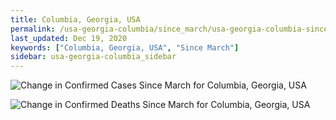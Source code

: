 ```yaml
---
title: Columbia, Georgia, USA
permalink: /usa-georgia-columbia/since_march/usa-georgia-columbia-since_march.html
last_updated: Dec 19, 2020
keywords: ["Columbia, Georgia, USA", "Since March"]
sidebar: usa-georgia-columbia_sidebar
---
```


![Change in Confirmed Cases Since March for Columbia, Georgia, USA](/covid_tracker/images/graphs/usa-georgia-columbia-delta_confirmed-since_march_graph.png)

![Change in Confirmed Deaths Since March for Columbia, Georgia, USA](/covid_tracker/images/graphs/usa-georgia-columbia-delta_deaths-since_march_graph.png)
